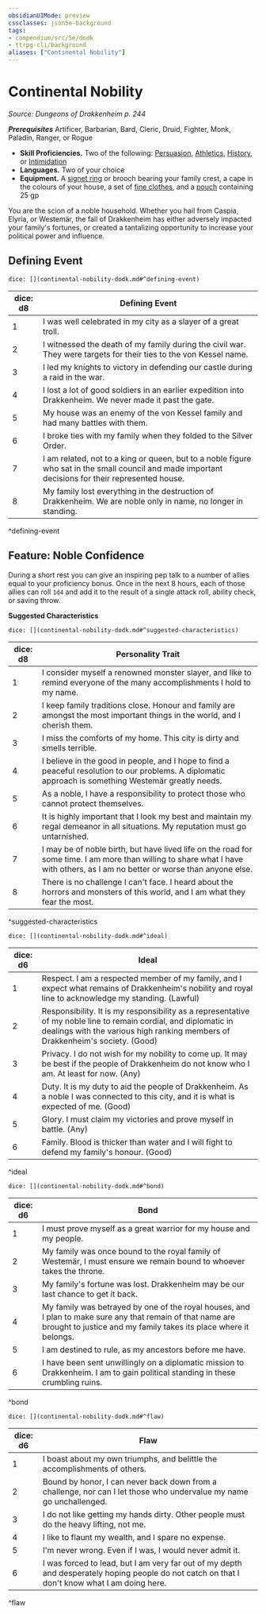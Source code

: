 ```yaml
---
obsidianUIMode: preview
cssclasses: json5e-background
tags:
- compendium/src/5e/dodk
- ttrpg-cli/background
aliases: ["Continental Nobility"]
---
```

# Continental Nobility
*Source: Dungeons of Drakkenheim p. 244*  

***Prerequisites***  Artificer,  Barbarian,  Bard,  Cleric,  Druid,  Fighter,  Monk,  Paladin,  Ranger, or  Rogue

- **Skill Proficiencies.** Two of the following: [Persuasion](/3-Mechanics/CLI/rules/skills.md#Persuasion), [Athletics](/3-Mechanics/CLI/rules/skills.md#Athletics), [History](/3-Mechanics/CLI/rules/skills.md#History), or [Intimidation](/3-Mechanics/CLI/rules/skills.md#Intimidation)  
- **Languages.** Two of your choice  
- **Equipment.** A [signet ring](/3-Mechanics/CLI/items/signet-ring.md) or brooch bearing your family crest, a cape in the colours of your house, a set of [fine clothes](/3-Mechanics/CLI/items/fine-clothes.md), and a [pouch](/3-Mechanics/CLI/items/pouch.md) containing 25 gp  

You are the scion of a noble household. Whether you hail from Caspia, Elyria, or Westemär, the fall of Drakkenheim has either adversely impacted your family's fortunes, or created a tantalizing opportunity to increase your political power and influence.

## Defining Event

`dice: [](continental-nobility-dodk.md#^defining-event)`

| dice: d8 | Defining Event |
|----------|----------------|
| 1 | I was well celebrated in my city as a slayer of a great troll. |
| 2 | I witnessed the death of my family during the civil war. They were targets for their ties to the von Kessel name. |
| 3 | I led my knights to victory in defending our castle during a raid in the war. |
| 4 | I lost a lot of good soldiers in an earlier expedition into Drakkenheim. We never made it past the gate. |
| 5 | My house was an enemy of the von Kessel family and had many battles with them. |
| 6 | I broke ties with my family when they folded to the Silver Order. |
| 7 | I am related, not to a king or queen, but to a noble figure who sat in the small council and made important decisions for their represented house. |
| 8 | My family lost everything in the destruction of Drakkenheim. We are noble only in name, no longer in standing. |
^defining-event

## Feature: Noble Confidence

During a short rest you can give an inspiring pep talk to a number of allies equal to your proficiency bonus. Once in the next 8 hours, each of those allies can roll `1d4` and add it to the result of a single attack roll, ability check, or saving throw.

**Suggested Characteristics**

`dice: [](continental-nobility-dodk.md#^suggested-characteristics)`

| dice: d8 | Personality Trait |
|----------|-------------------|
| 1 | I consider myself a renowned monster slayer, and like to remind everyone of the many accomplishments I hold to my name. |
| 2 | I keep family traditions close. Honour and family are amongst the most important things in the world, and I cherish them. |
| 3 | I miss the comforts of my home. This city is dirty and smells terrible. |
| 4 | I believe in the good in people, and I hope to find a peaceful resolution to our problems. A diplomatic approach is something Westemär greatly needs. |
| 5 | As a noble, I have a responsibility to protect those who cannot protect themselves. |
| 6 | It is highly important that I look my best and maintain my regal demeanor in all situations. My reputation must go untarnished. |
| 7 | I may be of noble birth, but have lived life on the road for some time. I am more than willing to share what I have with others, as I am no better or worse than anyone else. |
| 8 | There is no challenge I can't face. I heard about the horrors and monsters of this world, and I am what they fear the most. |
^suggested-characteristics

`dice: [](continental-nobility-dodk.md#^ideal)`

| dice: d6 | Ideal |
|----------|-------|
| 1 | Respect. I am a respected member of my family, and I expect what remains of Drakkenheim's nobility and royal line to acknowledge my standing. (Lawful) |
| 2 | Responsibility. It is my responsibility as a representative of my noble line to remain cordial, and diplomatic in dealings with the various high ranking members of Drakkenheim's society. (Good) |
| 3 | Privacy. I do not wish for my nobility to come up. It may be best if the people of Drakkenheim do not know who I am. At least for now. (Any) |
| 4 | Duty. It is my duty to aid the people of Drakkenheim. As a noble I was connected to this city, and it is what is expected of me. (Good) |
| 5 | Glory. I must claim my victories and prove myself in battle. (Any) |
| 6 | Family. Blood is thicker than water and I will fight to defend my family's honour. (Good) |
^ideal

`dice: [](continental-nobility-dodk.md#^bond)`

| dice: d6 | Bond |
|----------|------|
| 1 | I must prove myself as a great warrior for my house and my people. |
| 2 | My family was once bound to the royal family of Westemär, I must ensure we remain bound to whoever takes the throne. |
| 3 | My family's fortune was lost. Drakkenheim may be our last chance to get it back. |
| 4 | My family was betrayed by one of the royal houses, and I plan to make sure any that remain of that name are brought to justice and my family takes its place where it belongs. |
| 5 | I am destined to rule, as my ancestors before me have. |
| 6 | I have been sent unwillingly on a diplomatic mission to Drakkenheim. I am to gain political standing in these crumbling ruins. |
^bond

`dice: [](continental-nobility-dodk.md#^flaw)`

| dice: d6 | Flaw |
|----------|------|
| 1 | I boast about my own triumphs, and belittle the accomplishments of others. |
| 2 | Bound by honor, I can never back down from a challenge, nor can I let those who undervalue my name go unchallenged. |
| 3 | I do not like getting my hands dirty. Other people must do the heavy lifting, not me. |
| 4 | I like to flaunt my wealth, and I spare no expense. |
| 5 | I'm never wrong. Even if I was, I would never admit it. |
| 6 | I was forced to lead, but I am very far out of my depth and desperately hoping people do not catch on that I don't know what I am doing here. |
^flaw
